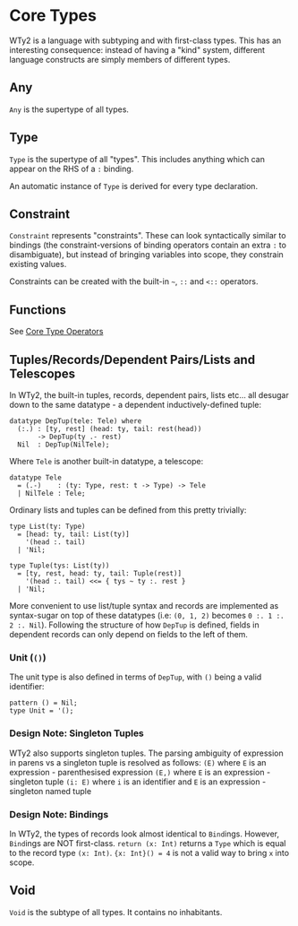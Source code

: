 # Core Types

WTy2 is a language with subtyping and with first-class types. This has an interesting consequence: instead of having a "kind" system, different language constructs are simply members of different types.

## Any

`Any` is the supertype of all types.

## Type

`Type` is the supertype of all "types". This includes anything which can appear on the RHS of a `:` binding.

An automatic instance of `Type` is derived for every type declaration.

## Constraint

`Constraint` represents "constraints". These can look syntactically similar to bindings (the constraint-versions of binding operators contain an extra `:` to disambiguate), but instead of bringing variables into scope, they constrain existing values.

Constraints can be created with the built-in `~`, `::` and `<::` operators.

## Functions

See [Core Type Operators](./arrows.md)

## Tuples/Records/Dependent Pairs/Lists and Telescopes

In WTy2, the built-in tuples, records, dependent pairs, lists etc... all desugar down to the same datatype - a dependent inductively-defined tuple:

```WTy2
datatype DepTup(tele: Tele) where
  (:.) : [ty, rest] (head: ty, tail: rest(head))
       -> DepTup(ty .- rest)
  Nil  : DepTup(NilTele);
```

Where `Tele` is another built-in datatype, a telescope:

```WTy2
datatype Tele
  = (.-)    : (ty: Type, rest: t -> Type) -> Tele
  | NilTele : Tele;
```

Ordinary lists and tuples can be defined from this pretty trivially:

```
type List(ty: Type)
  = [head: ty, tail: List(ty)]
    '(head :. tail)
  | 'Nil;

type Tuple(tys: List(ty))
  = [ty, rest, head: ty, tail: Tuple(rest)]
    '(head :. tail) <<= { tys ~ ty :. rest }
  | 'Nil;
```

More convenient to use list/tuple syntax and records are implemented as syntax-sugar on top of these datatypes (i.e: `(0, 1, 2)` becomes `0 :. 1 :. 2 :. Nil`). Following the structure of how `DepTup` is defined, fields in dependent records can only depend on fields to the left of them.

### Unit (`()`)

The unit type is also defined in terms of `DepTup`, with `()` being a valid identifier:

```
pattern () = Nil;
type Unit = '();
```

### Design Note: Singleton Tuples

WTy2 also supports singleton tuples. The parsing ambiguity of expression in parens vs a singleton tuple is resolved as follows:
`(E)` where `E` is an expression - parenthesised expression
`(E,)` where `E` is an expression - singleton tuple
`(i: E)` where `i` is an identifier and `E` is an expression - singleton named tuple

### Design Note: Bindings

In WTy2, the types of records look almost identical to `Bind`ings. However, `Bind`ings are NOT first-class. `return (x: Int)` returns a `Type` which is equal to the record type `(x: Int)`. `{x: Int}() = 4` is not a valid way to bring `x` into scope.

## Void

`Void` is the subtype of all types. It contains no inhabitants.
